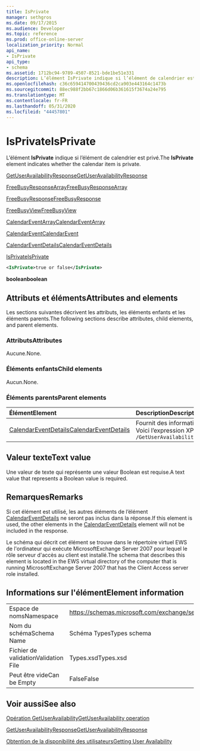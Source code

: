 ```yaml
---
title: IsPrivate
manager: sethgros
ms.date: 09/17/2015
ms.audience: Developer
ms.topic: reference
ms.prod: office-online-server
localization_priority: Normal
api_name:
- IsPrivate
api_type:
- schema
ms.assetid: 1712bc94-9789-4507-8521-bde1be51e331
description: L’élément IsPrivate indique si l’élément de calendrier est privé.
ms.openlocfilehash: c36c659414700439436cd2ca903e443164c1473b
ms.sourcegitcommit: 88ec988f2bb67c1866d06b361615f3674a24e795
ms.translationtype: MT
ms.contentlocale: fr-FR
ms.lasthandoff: 05/31/2020
ms.locfileid: "44457801"
---
```

# <a name="isprivate"></a><span data-ttu-id="1bc0f-103">IsPrivate</span><span class="sxs-lookup"><span data-stu-id="1bc0f-103">IsPrivate</span></span>

<span data-ttu-id="1bc0f-104">L’élément **IsPrivate** indique si l’élément de calendrier est privé.</span><span class="sxs-lookup"><span data-stu-id="1bc0f-104">The **IsPrivate** element indicates whether the calendar item is private.</span></span> 
  
[<span data-ttu-id="1bc0f-105">GetUserAvailabilityResponse</span><span class="sxs-lookup"><span data-stu-id="1bc0f-105">GetUserAvailabilityResponse</span></span>](getuseravailabilityresponse.md)
  
[<span data-ttu-id="1bc0f-106">FreeBusyResponseArray</span><span class="sxs-lookup"><span data-stu-id="1bc0f-106">FreeBusyResponseArray</span></span>](freebusyresponsearray.md)
  
[<span data-ttu-id="1bc0f-107">FreeBusyResponse</span><span class="sxs-lookup"><span data-stu-id="1bc0f-107">FreeBusyResponse</span></span>](freebusyresponse.md)
  
[<span data-ttu-id="1bc0f-108">FreeBusyView</span><span class="sxs-lookup"><span data-stu-id="1bc0f-108">FreeBusyView</span></span>](freebusyview.md)
  
[<span data-ttu-id="1bc0f-109">CalendarEventArray</span><span class="sxs-lookup"><span data-stu-id="1bc0f-109">CalendarEventArray</span></span>](calendareventarray.md)
  
[<span data-ttu-id="1bc0f-110">CalendarEvent</span><span class="sxs-lookup"><span data-stu-id="1bc0f-110">CalendarEvent</span></span>](calendarevent.md)
  
[<span data-ttu-id="1bc0f-111">CalendarEventDetails</span><span class="sxs-lookup"><span data-stu-id="1bc0f-111">CalendarEventDetails</span></span>](calendareventdetails.md)
  
[<span data-ttu-id="1bc0f-112">IsPrivate</span><span class="sxs-lookup"><span data-stu-id="1bc0f-112">IsPrivate</span></span>](isprivate.md)
  
```xml
<IsPrivate>true or false</IsPrivate>
```

 <span data-ttu-id="1bc0f-113">**boolean**</span><span class="sxs-lookup"><span data-stu-id="1bc0f-113">**boolean**</span></span>
## <a name="attributes-and-elements"></a><span data-ttu-id="1bc0f-114">Attributs et éléments</span><span class="sxs-lookup"><span data-stu-id="1bc0f-114">Attributes and elements</span></span>

<span data-ttu-id="1bc0f-115">Les sections suivantes décrivent les attributs, les éléments enfants et les éléments parents.</span><span class="sxs-lookup"><span data-stu-id="1bc0f-115">The following sections describe attributes, child elements, and parent elements.</span></span>
  
### <a name="attributes"></a><span data-ttu-id="1bc0f-116">Attributs</span><span class="sxs-lookup"><span data-stu-id="1bc0f-116">Attributes</span></span>

<span data-ttu-id="1bc0f-117">Aucune.</span><span class="sxs-lookup"><span data-stu-id="1bc0f-117">None.</span></span>
  
### <a name="child-elements"></a><span data-ttu-id="1bc0f-118">Éléments enfants</span><span class="sxs-lookup"><span data-stu-id="1bc0f-118">Child elements</span></span>

<span data-ttu-id="1bc0f-119">Aucun.</span><span class="sxs-lookup"><span data-stu-id="1bc0f-119">None.</span></span>
  
### <a name="parent-elements"></a><span data-ttu-id="1bc0f-120">Éléments parents</span><span class="sxs-lookup"><span data-stu-id="1bc0f-120">Parent elements</span></span>

|<span data-ttu-id="1bc0f-121">**Élément**</span><span class="sxs-lookup"><span data-stu-id="1bc0f-121">**Element**</span></span>|<span data-ttu-id="1bc0f-122">**Description**</span><span class="sxs-lookup"><span data-stu-id="1bc0f-122">**Description**</span></span>|
|:-----|:-----|
|[<span data-ttu-id="1bc0f-123">CalendarEventDetails</span><span class="sxs-lookup"><span data-stu-id="1bc0f-123">CalendarEventDetails</span></span>](calendareventdetails.md) <br/> |<span data-ttu-id="1bc0f-124">Fournit des informations supplémentaires sur un événement de calendrier.</span><span class="sxs-lookup"><span data-stu-id="1bc0f-124">Provides additional information about a calendar event.</span></span>  <br/> <span data-ttu-id="1bc0f-125">Voici l’expression XPath de cet élément :</span><span class="sxs-lookup"><span data-stu-id="1bc0f-125">The following is the XPath expression to this element:</span></span>  <br/>  `/GetUserAvailabilityResponse/FreeBusyResponseArray/FreeBusyResponse/FreeBusyView/CalendarEventArray/CalendarEvent[i]/CalendarEventDetails` <br/> |
   
## <a name="text-value"></a><span data-ttu-id="1bc0f-126">Valeur texte</span><span class="sxs-lookup"><span data-stu-id="1bc0f-126">Text value</span></span>

<span data-ttu-id="1bc0f-127">Une valeur de texte qui représente une valeur Boolean est requise.</span><span class="sxs-lookup"><span data-stu-id="1bc0f-127">A text value that represents a Boolean value is required.</span></span>
  
## <a name="remarks"></a><span data-ttu-id="1bc0f-128">Remarques</span><span class="sxs-lookup"><span data-stu-id="1bc0f-128">Remarks</span></span>

<span data-ttu-id="1bc0f-129">Si cet élément est utilisé, les autres éléments de l’élément [CalendarEventDetails](calendareventdetails.md) ne seront pas inclus dans la réponse.</span><span class="sxs-lookup"><span data-stu-id="1bc0f-129">If this element is used, the other elements in the [CalendarEventDetails](calendareventdetails.md) element will not be included in the response.</span></span> 
  
<span data-ttu-id="1bc0f-130">Le schéma qui décrit cet élément se trouve dans le répertoire virtuel EWS de l'ordinateur qui exécute MicrosoftExchange Server 2007 pour lequel le rôle serveur d'accès au client est installé.</span><span class="sxs-lookup"><span data-stu-id="1bc0f-130">The schema that describes this element is located in the EWS virtual directory of the computer that is running MicrosoftExchange Server 2007 that has the Client Access server role installed.</span></span>
  
## <a name="element-information"></a><span data-ttu-id="1bc0f-131">Informations sur l'élément</span><span class="sxs-lookup"><span data-stu-id="1bc0f-131">Element information</span></span>

|||
|:-----|:-----|
|<span data-ttu-id="1bc0f-132">Espace de noms</span><span class="sxs-lookup"><span data-stu-id="1bc0f-132">Namespace</span></span>  <br/> |https://schemas.microsoft.com/exchange/services/2006/types  <br/> |
|<span data-ttu-id="1bc0f-133">Nom du schéma</span><span class="sxs-lookup"><span data-stu-id="1bc0f-133">Schema Name</span></span>  <br/> |<span data-ttu-id="1bc0f-134">Schéma Types</span><span class="sxs-lookup"><span data-stu-id="1bc0f-134">Types schema</span></span>  <br/> |
|<span data-ttu-id="1bc0f-135">Fichier de validation</span><span class="sxs-lookup"><span data-stu-id="1bc0f-135">Validation File</span></span>  <br/> |<span data-ttu-id="1bc0f-136">Types.xsd</span><span class="sxs-lookup"><span data-stu-id="1bc0f-136">Types.xsd</span></span>  <br/> |
|<span data-ttu-id="1bc0f-137">Peut être vide</span><span class="sxs-lookup"><span data-stu-id="1bc0f-137">Can be Empty</span></span>  <br/> |<span data-ttu-id="1bc0f-138">False</span><span class="sxs-lookup"><span data-stu-id="1bc0f-138">False</span></span>  <br/> |
   
## <a name="see-also"></a><span data-ttu-id="1bc0f-139">Voir aussi</span><span class="sxs-lookup"><span data-stu-id="1bc0f-139">See also</span></span>



[<span data-ttu-id="1bc0f-140">Opération GetUserAvailability</span><span class="sxs-lookup"><span data-stu-id="1bc0f-140">GetUserAvailability operation</span></span>](getuseravailability-operation.md)
  
[<span data-ttu-id="1bc0f-141">GetUserAvailabilityResponse</span><span class="sxs-lookup"><span data-stu-id="1bc0f-141">GetUserAvailabilityResponse</span></span>](getuseravailabilityresponse.md)


[<span data-ttu-id="1bc0f-142">Obtention de la disponibilité des utilisateurs</span><span class="sxs-lookup"><span data-stu-id="1bc0f-142">Getting User Availability</span></span>](https://msdn.microsoft.com/library/d4133fcb-9b0f-4e6b-aadf-a389da83516a%28Office.15%29.aspx)

